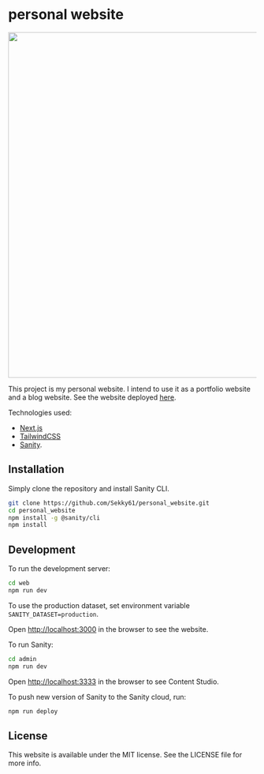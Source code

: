 # personal website

<p align="center">
  <img src='https://github.com/Sekky61/personal_website/assets/24541288/57a360e6-c218-462b-b85d-4e3a5dc6f2f0' width='700'>
</p>

This project is my personal website. I intend to use it as a portfolio website and a blog website.
See the website deployed [here](https://personal-website-ten-omega-54.vercel.app/).

Technologies used:
- [Next.js](https://nextjs.org/)
- [TailwindCSS](https://tailwindcss.com/)
- [Sanity](https://www.sanity.io/).

## Installation

Simply clone the repository and install Sanity CLI.

```bash
git clone https://github.com/Sekky61/personal_website.git
cd personal_website
npm install -g @sanity/cli
npm install
```

## Development

To run the development server:

```bash
cd web
npm run dev
```

To use the production dataset, set environment variable `SANITY_DATASET=production`.

Open [http://localhost:3000](http://localhost:3000) in the browser to see the website.

To run Sanity:

```bash
cd admin
npm run dev
```

Open [http://localhost:3333](http://localhost:3333) in the browser to see Content Studio.

To push new version of Sanity to the Sanity cloud, run:

```bash
npm run deploy
```

## License

This website is available under the MIT license. See the LICENSE file for more info.
